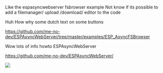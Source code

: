 Like the espasyncwebserver fsbrowser example
Not know if its possible to add a filemanager/ upload /download/ editor to the code

Huh How why some dutch text on some buttons


https://github.com/me-no-dev/ESPAsyncWebServer/tree/master/examples/ESP_AsyncFSBrowser

Wow lots of info howto ESPAsyncWebServer

https://github.com/me-no-dev/ESPAsyncWebServer/

<img src="https://github.com/ldijkman/randomnerd_esp32_wifi_manager/blob/main/FSBROWSER/Screenshot_20220109-214636_Chrome.jpg">
